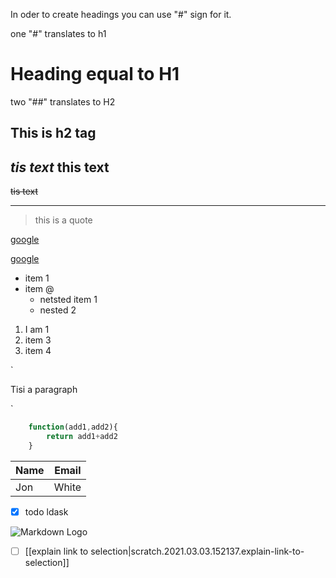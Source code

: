 <!--- Headings ---->
In oder to create headings you can use "#" sign for it. 

one "#" translates to h1

# Heading equal to H1

two "##" translates to H2

## This is h2 tag

*tis text*
**this text**
----

~~tis text~~
_________

> this is a quote

[google](http://google.com)

[google](http://google.com "Google .com")

* item 1
* item @
    * netsted item 1
    * nested 2

1. I am 1
1. item 3
1. item 4

`
<p>Tisi a paragraph</p>

`

```javascript
    function(add1,add2){
        return add1+add2
    }
```


| Name | Email |
|----- | ----- |
| Jon  | White |


* [x] todo ldask

![Markdown Logo](https://markdown-here.com/img/icon256.png )
- [ ] [[explain link to selection|scratch.2021.03.03.152137.explain-link-to-selection]]

